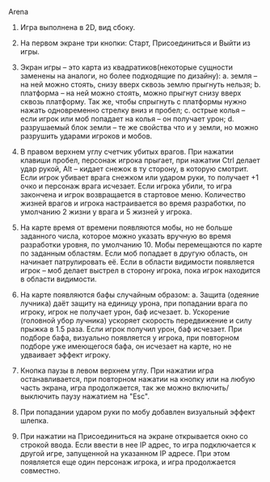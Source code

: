 Arena

1. Игра выполнена в 2D, вид сбоку.

2. На первом экране три кнопки: Старт, Присоединиться и Выйти из игры.

3. Экран игры – это карта из квадратиков(некоторые сущности заменены на аналоги, но
более подходящие по дизайну):
a. земля – на ней можно стоять, снизу вверх сквозь землю прыгнуть нельзя;
b. платформа – на ней можно стоять, можно прыгнут снизу
вверх сквозь платформу. Так же, чтобы спрыгнуть с платформы нужно нажать
одновременно стрелку вниз и пробел;
c. острые колья – если игрок или моб попадает на колья – он
получает урон;
d. разрушаемый блок земли – те же свойства что и у земли, но можно разрушить ударами игроков и мобов.

4. В правом верхнем углу счетчик убитых врагов. При нажатии клавиши пробел, персонаж
игрока прыгает, при нажатии Ctrl делает удар рукой, Alt – кидает снежок в ту сторону, в
которую смотрит. Если игрок убивает врага снежком или ударом руки, то получает +1 очко
и персонаж врага исчезает.
Если игрока убили, то игра закончена и игрок возвращается в стартовое меню.
Количество жизней врагов и игрока настраивается во время разработки, по умолчанию 2
жизни у врага и 5 жизней у игрока.

5. На карте время от времени появляются мобы, но не больше заданного числа, которое
можно указать вручную во время разработки уровня, по умолчанию 10.
Мобы перемещаются по карте по заданным областям. Если моб попадает в другую
область, он начинает патрулировать её.
Если в области видимости появляется игрок – моб делает выстрел в сторону игрока, пока игрок находится в
области видимости.

6. На карте появляются бафы случайным образом:
a. Защита (одеяние лучника) даёт защиту на единицу урона, при попадании врага
по игроку, игрок не получает урон, баф исчезает.
b. Ускорение (головной убор лучника) ускоряет скорость передвижение и силу
прыжка в 1.5 раза. Если игрок получил урон, баф исчезает.
При подборе бафа, визуально появляется у игрока, при повторном подборе уже
имеющегося бафа, он исчезает на карте, но не удваивает эффект игроку.

7. Кнопка паузы в левом верхнем углу. При нажатии игра останавливается, при повторном
нажатии на кнопку или на любую часть экрана, игра продолжается, так же можно
включить/выключить паузу нажатием на "Esc".

8. При попадании ударом руки по мобу добавлен визуальный эффект шлепка.

9. При нажатии на Присоединиться на экране открывается окно со строкой ввода. Если
ввести в нее IP адрес, то игра подключается к другой игре, запущенной на указанном IP
адресе. При этом появляется еще один персонаж игрока, и игра продолжается совместно.
